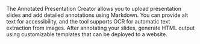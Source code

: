The Annotated Presentation Creator allows you to upload presentation slides and add detailed annotations using Markdown. You can provide alt text for accessibility, and the tool supports OCR for automatic text extraction from images. After annotating your slides, generate HTML output using customizable templates that can be deployed to a website.

<!-- Generated from commit: b37cbcf79a9a9de422178832f80ddbc6efe3f44a -->